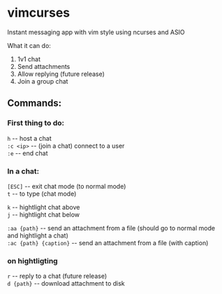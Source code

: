 # vimcurses
Instant messaging app with vim style using ncurses and ASIO

What it can do:
1. 1v1 chat
2. Send attachments
3. Allow replying (future release)
4. Join a group chat

## Commands:
### First thing to do:
`h` -- host a chat  
`:c <ip>` -- (join a chat) connect to a user  
`:e` -- end chat  

### In a chat:
`[ESC]` -- exit chat mode (to normal mode)  
`t` -- to type (chat mode)  
  
`k` -- hightlight chat above  
`j` -- hightlight chat below  
  
`:aa {path}` -- send an attachment from a file (should go to normal mode and hightlight a chat)  
`:ac {path} {caption}` -- send an attachment from a file (with caption)  
  
### on hightligting
`r` -- reply to a chat (future release)  
`d {path}` -- download attachment to disk
